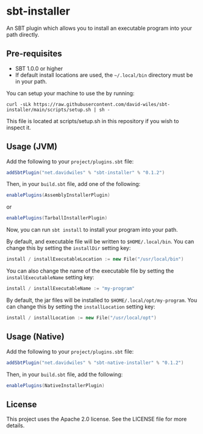 # sbt-installer

An SBT plugin which allows you to install an executable program into your path directly.

## Pre-requisites

* SBT 1.0.0 or higher
* If default install locations are used, the `~/.local/bin` directory must be in your path. 

You can setup your machine to use the by running: 

```
curl -sLk https://raw.githubusercontent.com/david-wiles/sbt-installer/main/scripts/setup.sh | sh -
```

This file is located at scripts/setup.sh in this repository if you wish to inspect it.


## Usage (JVM)

Add the following to your `project/plugins.sbt` file:

```scala
addSbtPlugin("net.davidwiles" % "sbt-installer" % "0.1.2")
```

Then, in your `build.sbt` file, add one of the following:

```scala
enablePlugins(AssemblyInstallerPlugin)
```

or

```scala
enablePlugins(TarballInstallerPlugin)
```

Now, you can run `sbt install` to install your program into your path.

By default, and executable file will be written to `$HOME/.local/bin`. You can change this by setting the `installDir` setting key:

```scala
install / installExecutableLocation := new File("/usr/local/bin")
```

You can also change the name of the executable file by setting the `installExecutableName` setting key:

```scala
install / installExecutableName := "my-program"
```

By default, the jar files will be installed to `$HOME/.local/opt/my-program`. You can change this by setting the `installLocation` setting key:

```scala
install / installLocation := new File("/usr/local/opt")
```

## Usage (Native)

Add the following to your `project/plugins.sbt` file:

```scala
addSbtPlugin("net.davidwiles" % "sbt-native-installer" % "0.1.2")
```

Then, in your `build.sbt` file, add the following:

```scala
enablePlugins(NativeInstallerPlugin)
```

## License

This project uses the Apache 2.0 license. See the LICENSE file for more details.
